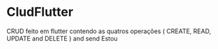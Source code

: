 # CludFlutter 
CRUD feito em flutter contendo as quatros operações ( CREATE, READ, UPDATE and DELETE ) and send 
Estou 
